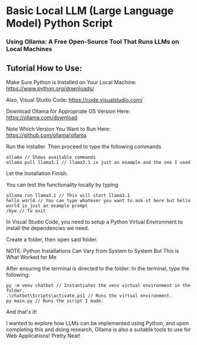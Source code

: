 # Basic Local LLM (Large Language Model) Python Script

### Using Ollama: A Free Open-Source Tool That Runs LLMs on Local Machines

## Tutorial How to Use:
Make Sure Python is Installed on Your Local Machine:
https://www.python.org/downloads/

Also, Visual Studio Code:
https://code.visualstudio.com/

Download Ollama for Appropriate OS Version Here:
https://ollama.com/download

Note Which Version You Want to Run Here:
https://github.com/ollama/ollama

Run the installer. Then proceed to type the following commands 
```
ollama // Shows available commands
ollama pull llama3.1 // llama3.1 is just an example and the one I used
```

Let the Installation Finish.

You can test the functionality locally by typing
```
ollama run llama3.1 // This will start llama3.1
hello world // You can type whatever you want to ask it here but hello world is just an example prompt
/bye // To exit
```

In Visual Studio Code, you need to setup a Python Virtual Environment to install the dependencies we need.

Create a folder, then open said folder.

NOTE: Python Installations Can Vary from System to System But This is What Worked for Me

After ensuring the terminal is directed to the folder: In the terminal, type the following:
```
py -m venv chatbot // Instantiates the venv virtual environment in the folder.
.\chatbot\Scripts\activate.ps1 // Runs the virtual environment.
py main.py // Runs the script I made.
```

And that's it!

I wanted to explore how LLMs can be implemented using Python, and upon completing this and doing research, Ollama is also a suitable tools to use for Web Applications! Pretty Neat!
